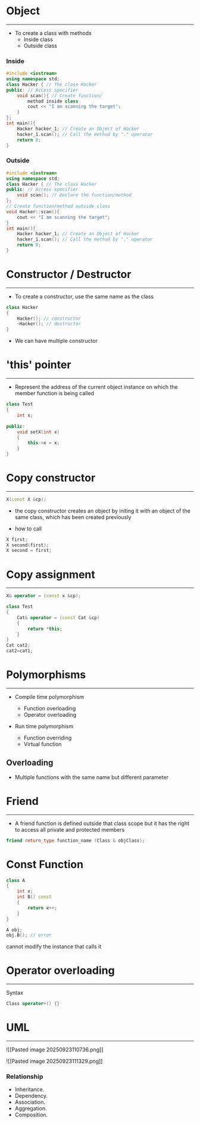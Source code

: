 # Object
---
- To create a class with methods
	- Inside class
	- Outside class
### Inside
```c++
#include <iostream>
using namespace std;
class Hacker { // The class Hacker
public: // Access specifier
	void scan(){ // Create function/
		method inside class
		cout << "I am scanning the target";
	}
};
int main(){
	Hacker hacker_1; // Create an Object of Hacker
	hacker_1.scan(); // Call the method by "." operator
	return 0;
}
```

### Outside
```c++
#include <iostream>
using namespace std;
class Hacker { // The class Hacker
public: // Access specifier
	void scan(); // Declare the function/method
};
// Create function/method outside class
void Hacker::scan(){
	cout << "I am scanning the target";
}
int main(){
	Hacker hacker_1; // Create an Object of Hacker
	hacker_1.scan(); // Call the method by "." operator
	return 0;
}
```

# Constructor / Destructor
---
- To create a constructor, use the same name as the class 
```c++
class Hacker
{
	Hacker(); // constructor
	~Hacker(); // destructor
}
```

- We can have multiple constructor


# 'this' pointer
---
- Represent the address of the current object instance on which the member function is being called
```c++
class Test
{
	int x;
	
public:
	void setX(int x)
	{
		this->x = x;
	}	
}
```


# Copy constructor
---
```c++
X(const X &cp);
```
- the copy constructor creates an object by initing it with an object of the same class, which has been created previously

- how to call
```c++
X first;
X second(first);
X second = first;
```


# Copy assignment
---
```c++
X& operator = (const x &cp);

class Test
{
	Cat& operator = (const Cat &cp) 
	{ 
		return *this;
	}
}
Cat cat2;
cat2=cat1;
```


# Polymorphisms
----
- Compile time polymorphism
	- Function overloading
	- Operator overloading

- Run time polymorphism
	- Function overriding
	- Virtual function

## Overloading
- Multiple functions with the same name but different parameter


# Friend
---
- A friend function is defined outside that class scope but it has the right to access all private and protected members
```c++
friend return_type function_name (Class & objClass);
```

# Const Function
```c++
class A
{
	int x;
	int B() const
	{
		return x++;
	}
}

A obj;
obj.B(); // error
```
cannot modify the instance that calls it

# Operator overloading
---
Syntax
```c++
Class operator+() {}
```

# UML
---
![[Pasted image 20250923110736.png]]

![[Pasted image 20250923111329.png]]

### Relationship
- Inheritance.
- Dependency.
- Association.
- Aggregation.
- Composition.

